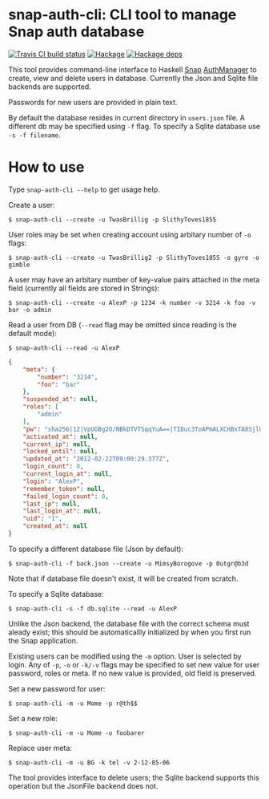 # snap-auth-cli: CLI tool to manage Snap auth database

[![Travis CI build status](https://travis-ci.org/dzhus/snap-auth-cli.svg)](https://travis-ci.org/dzhus/snap-auth-cli)
[![Hackage](https://img.shields.io/hackage/v/snap-auth-cli.svg)](https://hackage.haskell.org/package/snap-auth-cli)
[![Hackage deps](https://img.shields.io/hackage-deps/v/snap-auth-cli.svg)](http://packdeps.haskellers.com/feed?needle=snap-auth-cli)

This tool provides command-line interface to
Haskell [Snap][snap] [AuthManager][snap-auth] to create, view and
delete users in database. Currently the Json and Sqlite file backends are
supported.

Passwords for new users are provided in plain text.

By default the database resides in current directory in `users.json`
file.  A different db may be specified using `-f` flag.
To specify a Sqlite database use `-s -f filename`.

# How to use

Type `snap-auth-cli --help` to get usage help.

Create a user:

    $ snap-auth-cli --create -u TwasBrillig -p SlithyToves1855

User roles may be set when creating account using arbitary number
of `-o` flags:

    $ snap-auth-cli --create -u TwasBrillig2 -p SlithyToves1855 -o gyre -o gimble

A user may have an arbitary number of key-value pairs attached in the
meta field (currently all fields are stored in Strings):

    $ snap-auth-cli --create -u AlexP -p 1234 -k number -v 3214 -k foo -v bar -o admin

Read a user from DB (`--read` flag may be omitted since reading
is the default mode):

    $ snap-auth-cli --read -u AlexP

```json
{
    "meta": {
        "number": "3214",
        "foo": "bar"
    },
    "suspended_at": null,
    "roles": [
        "admin"
    ],
    "pw": "sha256|12|VpUGBg2O/NBkDTVTSqqYuA==|TIDuc3ToAPmALXCHBxTA8SjlUBztPS8nH6qiV63a+f4=",
    "activated_at": null,
    "current_ip": null,
    "locked_until": null,
    "updated_at": "2012-02-22T09:00:29.377Z",
    "login_count": 0,
    "current_login_at": null,
    "login": "AlexP",
    "remember_token": null,
    "failed_login_count": 0,
    "last_ip": null,
    "last_login_at": null,
    "uid": "1",
    "created_at": null
}
```

To specify a different database file (Json by default):

    $ snap-auth-cli -f back.json --create -u MimsyBorogove -p 0utgr@b3d

Note that if database file doesn't exist, it will be created from
scratch.

To specify a Sqlite database:

    $ snap-auth-cli -s -f db.sqlite --read -u AlexP

Unlike the Json backend, the database file with the correct schema
must aleady exist; this should be automaticallly initialized by
when you first run the Snap application.


Existing users can be modified using the `-m` option. User is
selected by login. Any of `-p`, `-o` or `-k/-v` flags may be
specified to set new value for user password, roles or meta. If no
new value is provided, old field is preserved.

Set a new password for user:

    $ snap-auth-cli -m -u Mome -p r@th$$

Set a new role:

    $ snap-auth-cli -m -u Mome -o foobarer

Replace user meta:

    $ snap-auth-cli -m -u BG -k tel -v 2-12-85-06

The tool provides interface to delete users;  the Sqlite backend supports
this operation but the JsonFile backend does not.

[snap]: http://snapframework.com/
[snap-auth]: http://hackage.haskell.org/package/snap/docs/Snap-Snaplet-Auth.html
